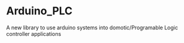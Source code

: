 Arduino_PLC
===========

A new library to use arduino systems into domotic/Programable Logic controller applications